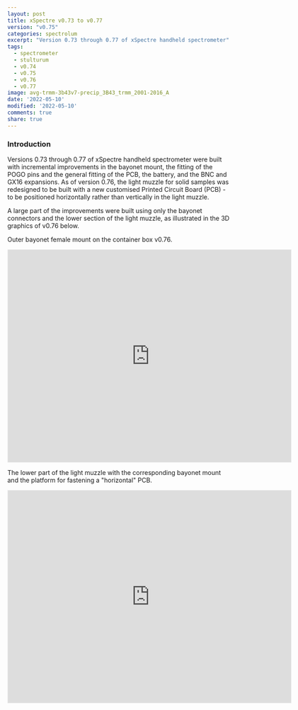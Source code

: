 ```yaml
---
layout: post
title: xSpectre v0.73 to v0.77
version: "v0.75"
categories: spectrolum
excerpt: "Version 0.73 through 0.77 of xSpectre handheld spectrometer"
tags:
  - spectrometer
  - stulturum
  - v0.74
  - v0.75
  - v0.76
  - v0.77
image: avg-trmm-3b43v7-precip_3B43_trmm_2001-2016_A
date: '2022-05-10'
modified: '2022-05-10'
comments: true
share: true
---
```


### Introduction

Versions 0.73 through 0.77 of xSpectre handheld spectrometer were built with incremental improvements in the bayonet mount, the fitting of the POGO pins and the general fitting of the PCB, the battery, and the BNC and GX16 expansions. As of version 0.76, the light muzzle for solid samples was redesigned to be built with a new customised Printed Circuit Board (PCB) - to be positioned horizontally rather than vertically in the light muzzle.  

A large part of the improvements were built using only the bayonet connectors and the lower section of the light muzzle, as illustrated in the 3D graphics of v0.76 below.

Outer bayonet female mount on the container box v0.76.

<iframe width="640" height="480" style="border:1px solid #eeeeee;" src="https://3dviewer.net/embed.html#model=https://raw.githubusercontent.com/karttur/common/master/3dmodels/spectro-box-bajonet-stripped_20220618_v076c.stl$camera=-47.12644,65.88525,94.25287,0.00000,3.05000,0.00000,0.00000,1.00000,0.00000$envsettings=fishermans_bastion,off$backgroundcolor=255,255,255,255$defaultcolor=200,200,200$edgesettings=off,0,0,0,1"></iframe>

The lower part of the light muzzle with the corresponding bayonet mount and the platform for fastening a "horizontal" PCB.

<iframe width="640" height="480" style="border:1px solid #eeeeee;" src="https://3dviewer.net/embed.html#model=https://raw.githubusercontent.com/karttur/common/master/3dmodels/spectro-direct-cyl-led_20220617_v076b.stl$camera=-32.94835,48.93114,66.12171,0.00000,5.00000,0.22500,0.00000,1.00000,0.00000$envsettings=fishermans_bastion,off$backgroundcolor=255,255,255,255$defaultcolor=200,200,200$edgesettings=off,0,0,0,1"></iframe>
